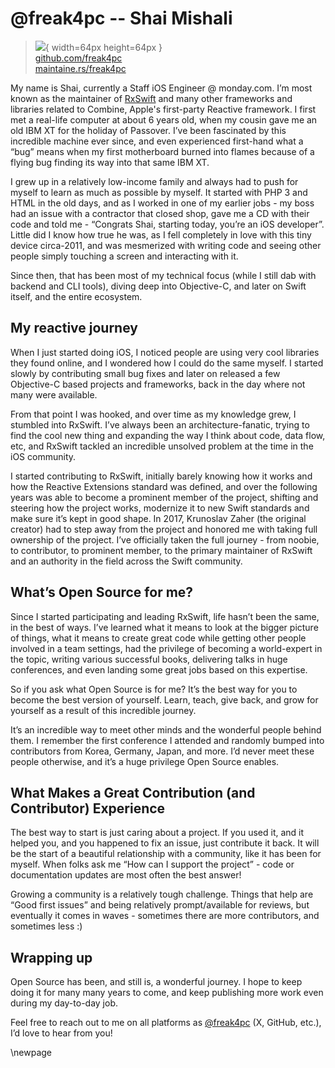 # @freak4pc -- Shai Mishali

> ![](https://github.com/freak4pc.png){ width=64px height=64px }  
> [github.com/freak4pc](https://github.com/freak4pc)  
> [maintaine.rs/freak4pc](https://maintaine.rs/freak4pc)

My name is Shai, currently a Staff iOS Engineer @ monday.com. I’m most known as the maintainer of [RxSwift](https://github.com/ReactiveX/RxSwift) and many other frameworks and libraries related to Combine, Apple's first-party Reactive framework. I first met a real-life computer at about 6 years old, when my cousin gave me an old IBM XT for the holiday of Passover. I’ve been fascinated by this incredible machine ever since, and even experienced first-hand what a “bug” means when my first motherboard burned into flames because of a flying bug finding its way into that same IBM XT.

I grew up in a relatively low-income family and always had to push for myself to learn as much as possible by myself. It started with PHP 3 and HTML in the old days, and as I worked in one of my earlier jobs - my boss had an issue with a contractor that closed shop, gave me a CD with their code and told me - “Congrats Shai, starting today, you’re an iOS developer”. Little did I know how true he was, as I fell completely in love with this tiny device circa-2011, and was mesmerized with writing code and seeing other people simply touching a screen and interacting with it.

Since then, that has been most of my technical focus (while I still dab with backend and CLI tools), diving deep into Objective-C, and later on Swift itself, and the entire ecosystem.

## My reactive journey

When I just started doing iOS, I noticed people are using very cool libraries they found online, and I wondered how I could do the same myself. I started slowly by contributing small bug fixes and later on released a few Objective-C based projects and frameworks, back in the day where not many were available.

From that point I was hooked, and over time as my knowledge grew, I stumbled into RxSwift. I’ve always been an architecture-fanatic, trying to find the cool new thing and expanding the way I think about code, data flow, etc, and RxSwift tackled an incredible unsolved problem at the time in the iOS community.

I started contributing to RxSwift, initially barely knowing how it works and how the Reactive Extensions standard was defined, and over the following years was able to become a prominent member of the project, shifting and steering how the project works, modernize it to new Swift standards and make sure it’s kept in good shape. In 2017, Krunoslav Zaher (the original creator) had to step away from the project and honored me with taking full ownership of the project. I’ve officially taken the full journey - from noobie, to contributor, to prominent member, to the primary maintainer of RxSwift and an authority in the field across the Swift community.

## What’s Open Source for me?

Since I started participating and leading RxSwift, life hasn’t been the same, in the best of ways. I’ve learned what it means to look at the bigger picture of things, what it means to create great code while getting other people involved in a team settings, had the privilege of becoming a world-expert in the topic, writing various successful books, delivering talks in huge conferences, and even landing some great jobs based on this expertise.

So if you ask what Open Source is for me? It’s the best way for you to become the best version of yourself. Learn, teach, give back, and grow for yourself as a result of this incredible journey.

It’s an incredible way to meet other minds and the wonderful people behind them. I remember the first conference I attended and randomly bumped into contributors from Korea, Germany, Japan, and more. I’d never meet these people otherwise, and it’s a huge privilege Open Source enables.

## What Makes a Great Contribution (and Contributor) Experience

The best way to start is just caring about a project. If you used it, and it helped you, and you happened to fix an issue, just contribute it back. It will be the start of a beautiful relationship with a community, like it has been for myself. When folks ask me “How can I support the project” - code or documentation updates are most often the best answer!

Growing a community is a relatively tough challenge. Things that help are “Good first issues” and being relatively prompt/available for reviews, but eventually it comes in waves - sometimes there are more contributors, and sometimes less :)

## Wrapping up

Open Source has been, and still is, a wonderful journey. I hope to keep doing it for many many years to come, and keep publishing more work even during my day-to-day job.

Feel free to reach out to me on all platforms as [\@freak4pc](https://github.com/freak4pc) (X, GitHub, etc.), I’d love to hear from you!

\newpage
